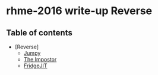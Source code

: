 # rhme-2016 write-up Reverse

## Table of contents
 * [Reverse]
   * [Jumpy](Jumpy.md)
   * [The Impostor](TheImpostor.md)
   * [FridgeJIT](FridgeJIT.md)
